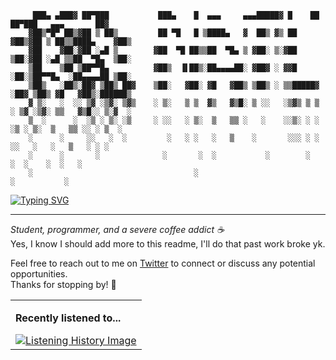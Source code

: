 ```
     ███▄ ▄███▓ ██▀███           ███▄    █  ▄▄▄     ▄▄▄█████▓ █    ██  ██▀███   ▄▄▄       ██▓    
    ▓██▒▀█▀ ██▒▓██ ▒ ██▒         ██ ▀█   █ ▒████▄   ▓  ██▒ ▓▒ ██  ▓██▒▓██ ▒ ██▒▒████▄    ▓██▒    
    ▓██    ▓██░▓██ ░▄█ ▒        ▓██  ▀█ ██▒▒██  ▀█▄ ▒ ▓██░ ▒░▓██  ▒██░▓██ ░▄█ ▒▒██  ▀█▄  ▒██░    
    ▒██    ▒██ ▒██▀▀█▄          ▓██▒  ▐▌██▒░██▄▄▄▄██░ ▓██▓ ░ ▓▓█  ░██░▒██▀▀█▄  ░██▄▄▄▄██ ▒██░    
    ▒██▒   ░██▒░██▓ ▒██▒ ██▓    ▒██░   ▓██░ ▓█   ▓██▒ ▒██▒ ░ ▒▒█████▓ ░██▓ ▒██▒ ▓█   ▓██▒░██████▒
    ▓ ▒░   ░  ░░ ▒▓ ░▒▓░ ▒▓▒    ░ ▒░   ▒ ▒  ▓▒   ▓▒█░ ▒ ░░   ░▒▓▒ ▒ ▒ ░ ▒▓ ░▒▓░ ▒▒   ▓▒█░░ ▒░▓  ░
    ▒  ░      ░  ░▒ ░ ▒░ ░▒     ░ ░░   ░ ▒░  ▒   ▒▒ ░   ░    ░░▒░ ░ ░   ░▒ ░ ▒░  ▒   ▒▒ ░░ ░ ▒  ░
    ░      ░     ░░   ░  ░         ░   ░ ░   ░   ▒    ░       ░░░ ░ ░   ░░   ░   ░   ▒   ░ ░ ░   
    ░      ░       ░              ░       ░  ░           ░        ░           ░  ░    ░  ░   ░
    ░                                    ░                                    ░           ░                                               
```
<!-- Header -->
<a href="#"><img src="https://readme-typing-svg.herokuapp.com?font=Karla&size=24&pause=1000&color=F7F7F7&vCenter=true&random=true&width=800&lines=Hi+there%2C+call+me+Natural!;404%3A+Probably+didn't+took+enough+coffee;Break+production%2C+Fix+production%2C+Repeat" alt="Typing SVG" /></a>

<hr>

<!-- Bio -->
<i>Student, programmer, and a severe coffee addict ☕ </i></br>
Yes, I know I should add more to this readme, I'll do that past work broke yk.

<!-- Connect -->
Feel free to reach out to me on <a href="https://x.com/itsmrnatural">Twitter</a> to connect or discuss any potential opportunities. </br>
Thanks for stopping by! 🙌

<!-- Spotify Now Playing -->
<table>
  <tr>
    <td>
      <p><b>Recently listened to...</p></b>
      <a href="https://www.last.fm/user/itsmrnatural">
        <img src="https://lastfm-recently-played.vercel.app/api?user=itsmrnatural&count=3&show_user=header&loved=true&loved_style=3&bg_color=00000000&footer_style=compact_stats&maxage=60" alt="Listening History Image">
      </a>
    </td>
  </tr>
</table>
